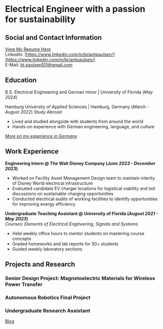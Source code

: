 # Electrical Engineer with a passion for sustainability

## Social and Contact Information
[View My Resume Here](https://github.com/brianpaulsen/portfolio/blob/3c6be672c4e6ac5efd9954f74463a82539bcf882/assets/Brian%20Paulsen%20Resume.pdf)  
LinkedIn: [https://www.linkedin.com/in/briantpaulsen/](https://www.linkedin.com/in/briantpaulsen/)  
E-Mail: [bt.paulsen101@gmail.com](bt.paulsen101@gmail.com)


## Education
B.S. Electrical Engineering and German minor | University of Florida (_May 2024_)

Hamburg University of Applied Sciences | Hamburg, Germany (_March - August 2022_)
_Study Abroad_
- Lived and studied alongside with students from around the world
- Hands-on experience with German engineering, language, and culture

[_More on my experience in Germany_](https://www.instagram.com/p/Ce5am6KNFxK/)

## Work Experience
**Engineering Intern @ The Walt Disney Company (_June 2023 - December 2023_)**
- Worked on Facility Asset Management Design team to maintain interity of Disney World electrical infrastructure
- Evaluated candidate EV charger locations for logistical viability and led discussions on sustainable charging opportunities
- Conducted electrical audits of working facilities to identify opportunities for improving energy efficiency

**Undergraduate Teaching Assistant @ University of Florida (_August 2021 - May 2023_)**   
*Courses: Elements of Electrical Engineering, Signals and Systems*
- Held weekly office hours to mentor students on mastering course concepts
- Graded homeworks and lab reports for 50+ students
- Guided weekly laboratory sections

## Projects and Research
### Senior Design Project: Magnetoelectric Materials for Wireless Power Transfer

### Autonomous Robotics Final Project

### Undergraduate Research Assistant

[Blog](https://brianpaulsen.github.io/portfolio/blog.html)
